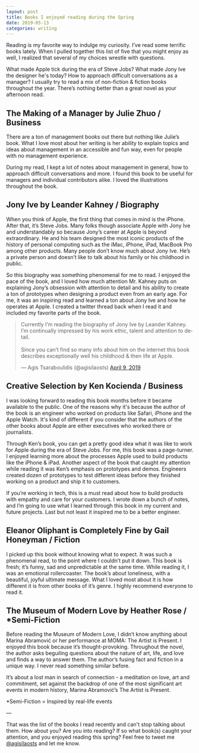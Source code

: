 ```yaml
---
layout: post
title: Books I enjoyed reading during the Spring
date: 2019-05-13
categories: writing
---
```


Reading is my favorite way to indulge my curiosity. I’ve read some terrific books lately. When I pulled together this list of five that you might enjoy as well, I realized that several of my choices wrestle with questions. 

What made Apple tick during the era of Steve Jobs? What made Jony Ive the designer he's today? How to approach difficult conversations as a manager? I usually try to read a mix of non-fiction & fiction books throughout the year. There’s nothing better than a great novel as your afternoon read.

## The Making of a Manager by Julie Zhuo / Business

There are a ton of management books out there but nothing like Julie’s book. What I love most about her writing is her ability to explain topics and ideas about management in an accessible and fun way, even for people with no management experience.

During my read, I kept a lot of notes about management in general, how to approach difficult conversations and more. I found this book to be useful for managers and individual contributors alike. I loved the illustrations throughout the book.

## Jony Ive by Leander Kahney / Biography

When you think of Apple, the first thing that comes in mind is the iPhone. After that, it’s Steve Jobs. Many folks though associate Apple with Jony Ive and understandably so because Jony’s career at Apple is beyond extraordinary. He and his team designed the most iconic products of the history of personal computing such as the iMac, iPhone, iPad, MacBook Pro among other products. Many people don’t know much about Jony Ive. He’s a private person and doesn’t like to talk about his family or his childhood in public.

So this biography was something phenomenal for me to read. I enjoyed the pace of the book, and I loved how much attention Mr. Kahney puts on explaining Jony’s obsession with attention to detail and his ability to create a ton of prototypes when designing a product even from an early age. For me, it was an inspiring read and learned a ton about Jony Ive and how he operates at Apple. I created a twitter thread back when I read it and included my favorite parts of the book.

<blockquote class="twitter-tweet tw-align-center"><p lang="en" dir="ltr">Currently I’m reading the biography of Jony Ive by Leander Kahney. I’m continually impressed by his work ethic, talent and attention to detail. <br><br>Since you can’t find so many info about him on the internet this book describes exceptionally well his childhood &amp; then life at Apple.</p>&mdash; Agis Tsaraboulidis (@agisilaosts) <a href="https://twitter.com/agisilaosts/status/1115542683597135872?ref_src=twsrc%5Etfw">April 9, 2019</a></blockquote> <script async src="https://platform.twitter.com/widgets.js" charset="utf-8"></script>

## Creative Selection by Ken Kocienda / Business

I was looking forward to reading this book months before it became available to the public. One of the reasons why it's because the author of the book is an engineer who worked on products like Safari, iPhone and the Apple Watch. It's kind of different if you consider that the authors of the other books about Apple are either executives who worked there or journalists.

Through Ken’s book, you can get a pretty good idea what it was like to work for Apple during the era of Steve Jobs. For me, this book was a page-turner. I enjoyed learning more about the processes Apple used to build products like the iPhone & iPad. Another aspect of the book that caught my attention while reading it was Ken’s emphasis on prototypes and demos. Engineers created dozen of prototypes to test different ideas before they finished working on a product and ship it to customers.

If you’re working in tech, this is a must read about how to build products with empathy and care for your customers. I wrote down a bunch of notes, and I’m going to use what I learned through this book in my current and future projects. Last but not least it inspired me to be a better engineer.

## Eleanor Oliphant is Completely Fine by Gail Honeyman / Fiction

I picked up this book without knowing what to expect. It was such a phenomenal read, to the point where I couldn’t put it down. This book is fresh; it’s funny, sad and unpredictable at the same time. While reading it, I was an emotional rollercoaster. The book’s about loneliness, with a beautiful, joyful ultimate message. What I loved most about it is how different it is from other books of it’s genre. I highly recommend everyone to read it.

## The Museum of Modern Love by Heather Rose / *Semi-Fiction

Before reading the Museum of Modern Love, I didn’t know anything about Marina Abramović or her performance at MOMA: The Artist is Present. I enjoyed this book because it’s thought-provoking. Throughout the novel, the author asks beguiling questions about the nature of art, life, and love and finds a way to answer them. The author’s fusing fact and fiction in a unique way. I never read something similar before.

It’s about a lost man in search of connection - a meditation on love, art and commitment, set against the backdrop of one of the most significant art events in modern history, Marina Abramović’s The Artist is Present.

*Semi-Fiction = Inspired by real-life events

—

That was the list of the books I read recently and can't stop talking about them. How about you? Are you into reading? If so what book(s) caught your attention, and you enjoyed reading this spring? Feel free to tweet me [@agisilaosts](https://twitter.com/agisilaosts) and let me know.
